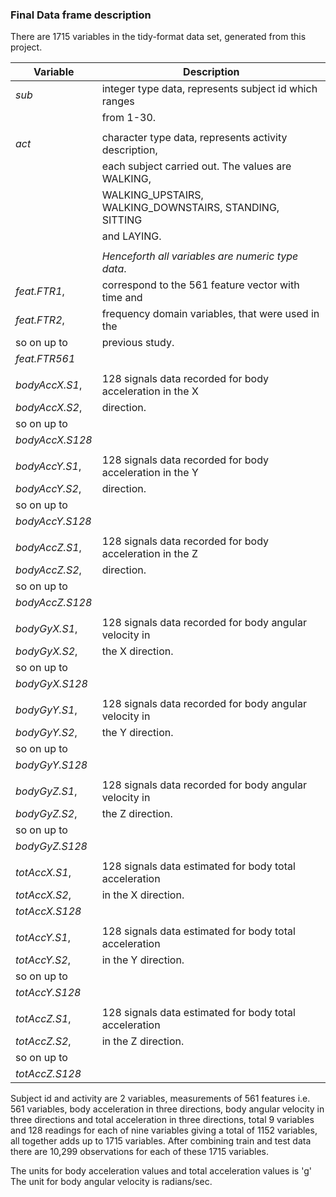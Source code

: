### Final Data frame description
There are 1715 variables in the tidy-format data set, generated from this
project. 

|    Variable    |              Description                                 |
|----------------|----------------------------------------------------------|
|    *sub*       | integer type data, represents subject id which ranges    |
|                | from 1-30.                                               |
|                |                                                          |
|    *act*       | character type data, represents activity description,    |
|                | each subject carried out. The values are WALKING,        |   
|                | WALKING_UPSTAIRS, WALKING_DOWNSTAIRS, STANDING, SITTING  |
|                | and LAYING.                                              |
|                |                                                          |
|                | _Henceforth all variables are numeric type data_.        |
| *feat.FTR1*,   | correspond to the 561 feature vector with time and       |
| *feat.FTR2*,   | frequency domain variables, that were used in the        |
|   so on up to  | previous study.                                          |
| *feat.FTR561*  |                                                          |
|                |                                                          |
| *bodyAccX.S1*, | 128 signals data recorded for body acceleration in the X |
| *bodyAccX.S2*, | direction.                                               |
| so on up to    |                                                          |
|*bodyAccX.S128* |                                                          |
|                |                                                          |
| *bodyAccY.S1*, | 128 signals data recorded for body acceleration in the Y |
| *bodyAccY.S2*, | direction.                                               |
| so on up to    |                                                          |
|*bodyAccY.S128* |                                                          |
|                |                                                          |
| *bodyAccZ.S1*, | 128 signals data recorded for body acceleration in the Z |
| *bodyAccZ.S2*, | direction.                                               |
| so on up to    |                                                          |
|*bodyAccZ.S128* |                                                          |
|                |                                                          |
| *bodyGyX.S1*,  | 128 signals data recorded for body angular velocity in   |
| *bodyGyX.S2*,  | the X direction.                                         |
| so on up to    |                                                          |
| *bodyGyX.S128* |                                                          |
|                |                                                          |
| *bodyGyY.S1*,  | 128 signals data recorded for body angular velocity in   |
| *bodyGyY.S2*,  | the Y direction.                                         |
| so on up to    |                                                          |
| *bodyGyY.S128* |                                                          |
|                |                                                          |
| *bodyGyZ.S1*,  | 128 signals data recorded for body angular velocity in   |
| *bodyGyZ.S2*,  | the Z direction.                                         |
| so on up to    |                                                          |
| *bodyGyZ.S128* |                                                          |
|                |                                                          |
| *totAccX.S1*,  | 128 signals data estimated for body total acceleration   | 
| *totAccX.S2*,  | in the X direction.                                      |
| *totAccX.S128* |                                                          |
|                |                                                          |
| *totAccY.S1*,  | 128 signals data estimated for body total acceleration   | 
| *totAccY.S2*,  | in the Y direction.                                      |
| so on up to    |                                                          |
| *totAccY.S128* |                                                          |
|                |                                                          |
| *totAccZ.S1*,  | 128 signals data estimated for body total acceleration   | 
| *totAccZ.S2*,  | in the Z direction.                                      |
| so on up to    |                                                          |
| *totAccZ.S128* |                                                          |

Subject id and activity are 2 variables, measurements of 561 features i.e. 561 variables, body acceleration in three directions, body angular velocity in three directions and total acceleration in three directions, total 9 variables and 128 readings for each of nine variables giving a total of 1152 variables, all
together adds up to 1715 variables. After combining train and test data there
are 10,299 observations for each of these 1715 variables.

The units for body acceleration values and total acceleration values is 'g'
The unit for body angular velocity is radians/sec.